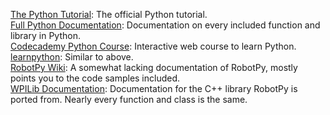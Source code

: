 [The Python Tutorial](http://docs.python.org/3/tutorial/): The official Python tutorial.  
[Full Python Documentation](http://docs.python.org/3/): Documentation on every included function and library in Python.  
[Codecademy Python Course](www.codecademy.com/tracks/python/): Interactive web course to learn Python.  
[learnpython](http://www.learnpython.org/): Similar to above.  
[RobotPy Wiki](http://firstforge.wpi.edu/sf/go/projects.robotpy/wiki): A somewhat lacking documentation of RobotPy, mostly points you to the code samples included.  
[WPILib Documentation](http://users.wpi.edu/~bamiller/WPILib/WPILib.pdf): Documentation for the C++ library RobotPy is ported from. Nearly every function and class is the same.  